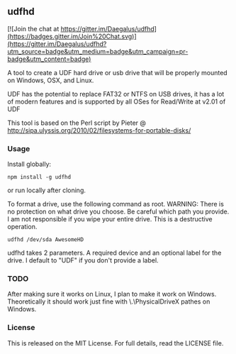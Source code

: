 ## udfhd

[![Join the chat at https://gitter.im/Daegalus/udfhd](https://badges.gitter.im/Join%20Chat.svg)](https://gitter.im/Daegalus/udfhd?utm_source=badge&utm_medium=badge&utm_campaign=pr-badge&utm_content=badge)

A tool to create a UDF hard drive or usb drive that will be properly
mounted on Windows, OSX, and Linux.

UDF has the potential to replace FAT32 or NTFS on USB drives, it has a lot
of modern features and is supported by all OSes for Read/Write at v2.01 of UDF

This tool is based on the Perl script by Pieter @ http://sipa.ulyssis.org/2010/02/filesystems-for-portable-disks/

### Usage

Install globally:
```
npm install -g udfhd
```

or run locally after cloning.

To format a drive, use the following command as root.
WARNING: There is no protection on what drive you choose. Be careful which path you provide.
I am not responsible if you wipe your entire drive.
This is a destructive operation.

```
udfhd /dev/sda AwesomeHD
```

udfhd takes 2 parameters. A required device and an optional label for the drive.
I default to "UDF" if you don't provide a label.

### TODO
After making sure it works on Linux, I plan to make it work on Windows.
Theoretically it should work just fine with \\.\PhysicalDriveX pathes on Windows.

### License
This is released on the MIT License. For full details, read the LICENSE file.